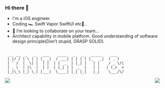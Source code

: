 ### Hi there 👋

- I'm a iOS engineer.
- Coding 🏎 Swift Vapor SwiftUI etc💌..
- 👀 I’m looking to collaborate on your team...
- Architect capability in mobile platform. Good understanding of software design principle(Don’t stupid, GRASP SOLID).
```

  _  __  _   _   ___    ____   _   _   _____    ___   
 | |/ / | \ | | |_ _|  / ___| | | | | |_   _|  ( _ )  
 | ' /  |  \| |  | |  | |  _  | |_| |   | |    / _ \/\
 | . \  | |\  |  | |  | |_| | |  _  |   | |   | (_>  <
 |_|\_\ |_| \_| |___|  \____| |_| |_|   |_|    \___/\/

```

<img align="right" src="https://github-readme-stats.vercel.app/api/top-langs/?username=mattt"/> 

![](https://github-profile-trophy.vercel.app/?username=Ryu0118&theme=algolia&no-frame=false&column=7&row=1&margin-w=6&no-bg=false)

<!--
**pmtao/pmtao** is a ✨ _special_ ✨ repository because its `README.md` (this file) appears on your GitHub profile.

Here are some ideas to get you started:

- 🔭 I’m currently working on ...
- 🌱 I’m currently learning ...
- 👯 I’m looking to collaborate on ...
- 🤔 I’m looking for help with ...
- 💬 Ask me about ...
- 📫 How to reach me: ...
- 😄 Pronouns: ...
- ⚡ Fun fact: ...
-->
